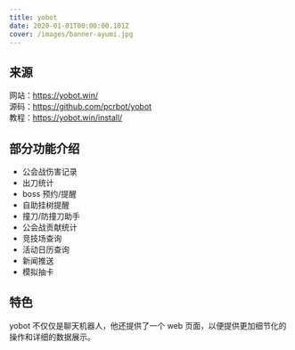 ```yaml
---
title: yobot
date: 2020-01-01T00:00:00.101Z
cover: /images/banner-ayumi.jpg
---
```


## 来源

网站：<https://yobot.win/>  
源码：<https://github.com/pcrbot/yobot>  
教程：<https://yobot.win/install/>

## 部分功能介绍

- 公会战伤害记录
- 出刀统计
- boss 预约/提醒
- 自助挂树提醒
- 撞刀/防撞刀助手
- 公会战贡献统计
- 竞技场查询
- 活动日历查询
- 新闻推送
- 模拟抽卡

## 特色

yobot 不仅仅是聊天机器人，他还提供了一个 web 页面，以便提供更加细节化的操作和详细的数据展示。
